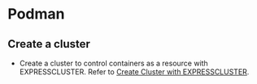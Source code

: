# Podman

## Create a cluster
- Create a cluster to control containers as a resource with EXPRESSCLUSTER. Refer to [Create Cluster with EXPRESSCLUSTER](doc/CreateCluster.md).